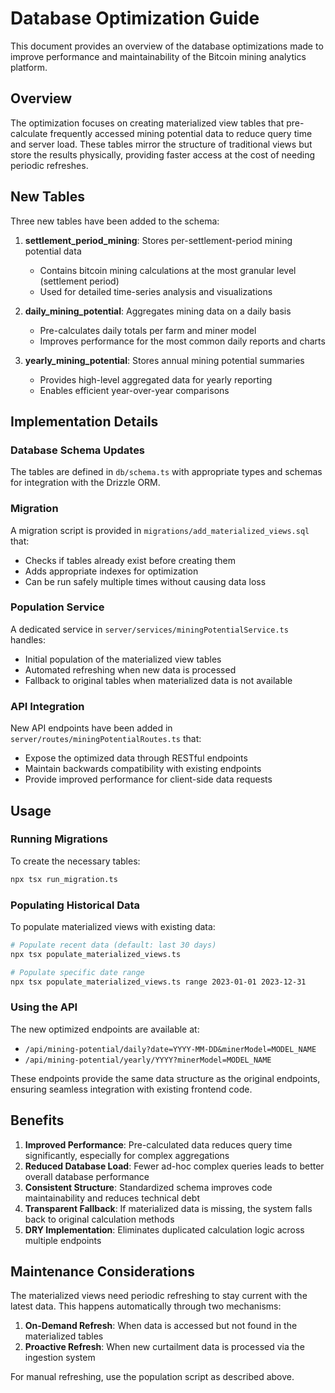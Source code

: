 # Database Optimization Guide

This document provides an overview of the database optimizations made to improve performance and maintainability of the Bitcoin mining analytics platform.

## Overview

The optimization focuses on creating materialized view tables that pre-calculate frequently accessed mining potential data to reduce query time and server load. These tables mirror the structure of traditional views but store the results physically, providing faster access at the cost of needing periodic refreshes.

## New Tables

Three new tables have been added to the schema:

1. **settlement_period_mining**: Stores per-settlement-period mining potential data
   - Contains bitcoin mining calculations at the most granular level (settlement period)
   - Used for detailed time-series analysis and visualizations

2. **daily_mining_potential**: Aggregates mining data on a daily basis
   - Pre-calculates daily totals per farm and miner model
   - Improves performance for the most common daily reports and charts

3. **yearly_mining_potential**: Stores annual mining potential summaries
   - Provides high-level aggregated data for yearly reporting
   - Enables efficient year-over-year comparisons

## Implementation Details

### Database Schema Updates
The tables are defined in `db/schema.ts` with appropriate types and schemas for integration with the Drizzle ORM.

### Migration
A migration script is provided in `migrations/add_materialized_views.sql` that:
- Checks if tables already exist before creating them
- Adds appropriate indexes for optimization
- Can be run safely multiple times without causing data loss

### Population Service
A dedicated service in `server/services/miningPotentialService.ts` handles:
- Initial population of the materialized view tables
- Automated refreshing when new data is processed
- Fallback to original tables when materialized data is not available

### API Integration
New API endpoints have been added in `server/routes/miningPotentialRoutes.ts` that:
- Expose the optimized data through RESTful endpoints
- Maintain backwards compatibility with existing endpoints
- Provide improved performance for client-side data requests

## Usage

### Running Migrations
To create the necessary tables:
```bash
npx tsx run_migration.ts
```

### Populating Historical Data
To populate materialized views with existing data:
```bash
# Populate recent data (default: last 30 days)
npx tsx populate_materialized_views.ts

# Populate specific date range
npx tsx populate_materialized_views.ts range 2023-01-01 2023-12-31
```

### Using the API
The new optimized endpoints are available at:
- `/api/mining-potential/daily?date=YYYY-MM-DD&minerModel=MODEL_NAME`
- `/api/mining-potential/yearly/YYYY?minerModel=MODEL_NAME`

These endpoints provide the same data structure as the original endpoints, ensuring seamless integration with existing frontend code.

## Benefits

1. **Improved Performance**: Pre-calculated data reduces query time significantly, especially for complex aggregations
2. **Reduced Database Load**: Fewer ad-hoc complex queries leads to better overall database performance
3. **Consistent Structure**: Standardized schema improves code maintainability and reduces technical debt
4. **Transparent Fallback**: If materialized data is missing, the system falls back to original calculation methods
5. **DRY Implementation**: Eliminates duplicated calculation logic across multiple endpoints

## Maintenance Considerations

The materialized views need periodic refreshing to stay current with the latest data. This happens automatically through two mechanisms:

1. **On-Demand Refresh**: When data is accessed but not found in the materialized tables
2. **Proactive Refresh**: When new curtailment data is processed via the ingestion system

For manual refreshing, use the population script as described above.